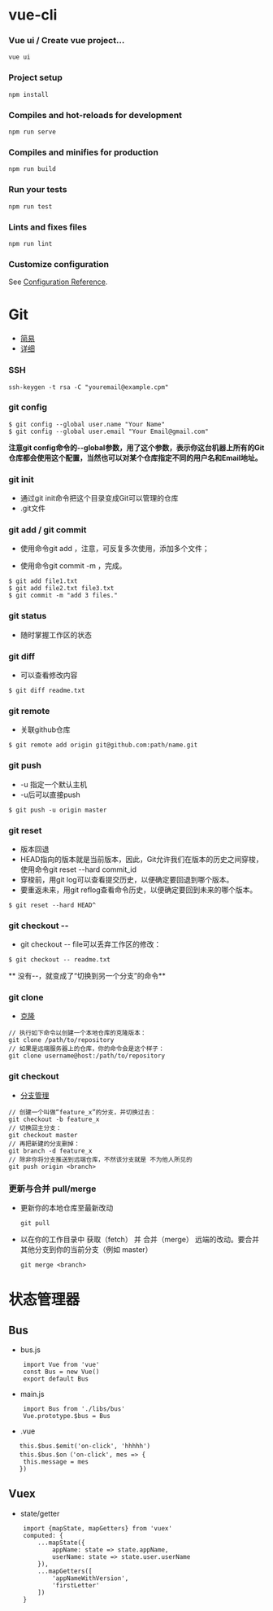 # vue-cli

### Vue ui / Create vue project...
```
vue ui
```

### Project setup
```
npm install
```

### Compiles and hot-reloads for development
```
npm run serve
```

### Compiles and minifies for production
```
npm run build
```

### Run your tests
```
npm run test
```

### Lints and fixes files
```
npm run lint
```

### Customize configuration
See [Configuration Reference](https://cli.vuejs.org/config/).

# Git
* [简易](http://www.bootcss.com/p/git-guide/)
* [详细](https://www.liaoxuefeng.com/wiki/896043488029600)

### SSH
```
ssh-keygen -t rsa -C "youremail@example.cpm"
```

### git config
```
$ git config --global user.name "Your Name"
$ git config --global user.email "Your Email@gmail.com"
```

**注意git config命令的--global参数，用了这个参数，表示你这台机器上所有的Git仓库都会使用这个配置，当然也可以对某个仓库指定不同的用户名和Email地址。**

### git init
* 通过git init命令把这个目录变成Git可以管理的仓库
* .git文件

### git add / git commit
* 使用命令git add <file>，注意，可反复多次使用，添加多个文件；

* 使用命令git commit -m <message>，完成。

```
$ git add file1.txt
$ git add file2.txt file3.txt
$ git commit -m "add 3 files."
```

### git status
* 随时掌握工作区的状态

### git diff
* 可以查看修改内容

```
$ git diff readme.txt
```

### git remote
* 关联github仓库
```
$ git remote add origin git@github.com:path/name.git
```

### git push
* -u 指定一个默认主机
* -u后可以直接push
```
$ git push -u origin master 
```

### git reset
* 版本回退
* HEAD指向的版本就是当前版本，因此，Git允许我们在版本的历史之间穿梭，使用命令git reset --hard commit_id
* 穿梭前，用git log可以查看提交历史，以便确定要回退到哪个版本。
* 要重返未来，用git reflog查看命令历史，以便确定要回到未来的哪个版本。

```
$ git reset --hard HEAD^
```

### git checkout -- 
* git checkout -- file可以丢弃工作区的修改：
```
$ git checkout -- readme.txt
```
** 没有--，就变成了“切换到另一个分支”的命令**

### git clone
* [克隆](https://www.liaoxuefeng.com/wiki/896043488029600/898732792973664)
```
// 执行如下命令以创建一个本地仓库的克隆版本：
git clone /path/to/repository 
// 如果是远端服务器上的仓库，你的命令会是这个样子：
git clone username@host:/path/to/repository
```

### git checkout 
* [分支管理](https://www.liaoxuefeng.com/wiki/896043488029600/896954848507552)
```
// 创建一个叫做“feature_x”的分支，并切换过去：
git checkout -b feature_x
// 切换回主分支：
git checkout master
// 再把新建的分支删掉：
git branch -d feature_x
// 除非你将分支推送到远端仓库，不然该分支就是 不为他人所见的
git push origin <branch>
```

### 更新与合并 pull/merge
* 更新你的本地仓库至最新改动

    `git pull`

* 以在你的工作目录中 获取（fetch） 并 合并（merge） 远端的改动。要合并其他分支到你的当前分支（例如 master）

    `git merge <branch>`

# 状态管理器

## Bus
* bus.js
```
    import Vue from 'vue'
    const Bus = new Vue()
    export default Bus
```    

* main.js
```
    import Bus from './libs/bus'
    Vue.prototype.$bus = Bus
```

* .vue
```
   this.$bus.$emit('on-click', 'hhhhh')
   this.$bus.$on（'on-click', mes => {
    this.message = mes
   })
```
    
## Vuex
* state/getter
```
    import {mapState, mapGetters} from 'vuex'
    computed: {
        ...mapState({
            appName: state => state.appName,
            userName: state => state.user.userName
        }),
        ...mapGetters([
            'appNameWithVersion',
            'firstLetter'
        ])
    }
```
